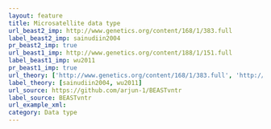 ```yaml
---
layout: feature
title: Microsatellite data type 
url_beast2_imp: http://www.genetics.org/content/168/1/383.full
label_beast2_imp: sainudiin2004
pr_beast2_imp: true
url_beast1_imp: http://www.genetics.org/content/188/1/151.full
label_beast1_imp: wu2011
pr_beast1_imp: true
url_theory: ['http://www.genetics.org/content/168/1/383.full', 'http://www.genetics.org/content/188/1/151.full']
label_theory: [sainudiin2004, wu2011]
url_source: https://github.com/arjun-1/BEASTvntr
label_source: BEASTvntr
url_example_xml: 
category: Data type
---
```

